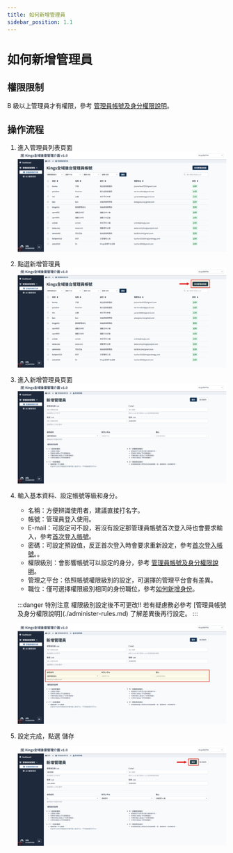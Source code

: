 ```yaml
---
title: 如何新增管理員
sidebar_position: 1.1
---
```


# 如何新增管理員

## 權限限制

B 級以上管理員才有權限，參考 [管理員帳號及身分權限說明](./administer-rules.md)。

## 操作流程

1.  進入管理員列表頁面
    ![新增管理員](img/add-admin-01.png)

2.  點選新增管理員
    ![新增管理員](img/add-admin-02.png)

3.  進入新增管理員頁面
    ![新增管理員](img/add-admin-03.png)

4.  輸入基本資料、設定帳號等級和身分。

    -   名稱：方便辨識使用者，建議直接打名字。
    -   帳號：管理員登入使用。
    -   E-mail：可設定可不設，若沒有設定那管理員帳號首次登入時也會要求輸入，參考[首次登入帳號](../account/change-passward.md)。
    -   密碼：可設定預設值，反正首次登入時會要求重新設定，參考[首次登入帳號](../account/change-passward.md)。。
    -   權限級別：會影響帳號可以設定的身分，參考 [管理員帳號及身分權限說明](./administer-rules.md)。
    -   管理之平台：依照帳號權限級別的設定，可選擇的管理平台會有差異。
    -   職位：僅可選擇權限級別相同的身份職位，參考[如何新增身份](./how-to-add-a-role.md)。

    <br/>
    :::danger 特別注意
    權限級別設定後不可更改!! 若有疑慮務必參考 [管理員帳號及身分權限說明](./administer-rules.md) 了解差異後再行設定。
    :::

    ![新增管理員](img/add-admin-04.png)

5.  設定完成，點選 儲存

    ![新增管理員](img/add-admin-05.png)
